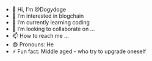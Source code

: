 - 👋 Hi, I’m @Dogydoge
- 👀 I’m interested in blogchain
- 🌱 I’m currently learning coding
- 💞️ I’m looking to collaborate on ...
- 📫 How to reach me ...
- 😄 Pronouns: He
- ⚡ Fun fact: Middle aged - who try to upgrade oneself

<!---
Dogydoge/Dogydoge is a ✨ special ✨ repository because its `README.md` (this file) appears on your GitHub profile.
You can click the Preview link to take a look at your changes.
--->
